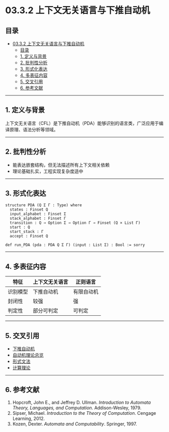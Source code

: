 # 03.3.2 上下文无关语言与下推自动机

## 目录

- [03.3.2 上下文无关语言与下推自动机](#0332-上下文无关语言与下推自动机)
  - [目录](#目录)
  - [1. 定义与背景](#1-定义与背景)
  - [2. 批判性分析](#2-批判性分析)
  - [3. 形式化表达](#3-形式化表达)
  - [4. 多表征内容](#4-多表征内容)
  - [5. 交叉引用](#5-交叉引用)
  - [6. 参考文献](#6-参考文献)

---

## 1. 定义与背景

上下文无关语言（CFL）是下推自动机（PDA）能够识别的语言类，广泛应用于编译原理、语法分析等领域。

---

## 2. 批判性分析

- 能表达嵌套结构，但无法描述所有上下文相关依赖
- 理论基础扎实，工程实现复杂度适中

---

## 3. 形式化表达

```lean
structure PDA (Q Σ Γ : Type) where
  states : Finset Q
  input_alphabet : Finset Σ
  stack_alphabet : Finset Γ
  transition : Q → Option Σ → Option Γ → Finset (Q × List Γ)
  start : Q
  start_stack : Γ
  accept : Finset Q

def run_PDA (pda : PDA Q Σ Γ) (input : List Σ) : Bool := sorry
```

---

## 4. 多表征内容

| 特征 | 上下文无关语言 | 正则语言 |
|------|----------------|----------|
| 识别模型 | 下推自动机 | 有限自动机 |
| 封闭性 | 较强 | 强 |
| 判定性 | 部分可判定 | 可判定 |

---

## 5. 交叉引用

- [下推自动机](../01_Automata_Theory/03.1.2_Pushdown_Automata.md)
- [自动机理论总览](../01_Automata_Theory/README.md)
- [形式文法](../03.2_Formal_Grammars.md)
- [计算理论](../03.6_Computation_Theory/README.md)

---

## 6. 参考文献

1. Hopcroft, John E., and Jeffrey D. Ullman. *Introduction to Automata Theory, Languages, and Computation*. Addison-Wesley, 1979.
2. Sipser, Michael. *Introduction to the Theory of Computation*. Cengage Learning, 2012.
3. Kozen, Dexter. *Automata and Computability*. Springer, 1997.
